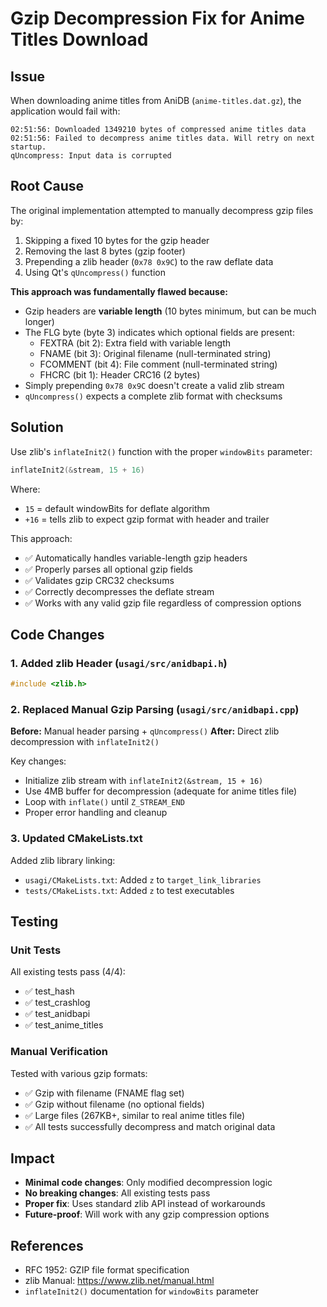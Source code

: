 # Gzip Decompression Fix for Anime Titles Download

## Issue
When downloading anime titles from AniDB (`anime-titles.dat.gz`), the application would fail with:
```
02:51:56: Downloaded 1349210 bytes of compressed anime titles data
02:51:56: Failed to decompress anime titles data. Will retry on next startup.
qUncompress: Input data is corrupted
```

## Root Cause
The original implementation attempted to manually decompress gzip files by:
1. Skipping a fixed 10 bytes for the gzip header
2. Removing the last 8 bytes (gzip footer)
3. Prepending a zlib header (`0x78 0x9C`) to the raw deflate data
4. Using Qt's `qUncompress()` function

**This approach was fundamentally flawed because:**
- Gzip headers are **variable length** (10 bytes minimum, but can be much longer)
- The FLG byte (byte 3) indicates which optional fields are present:
  - FEXTRA (bit 2): Extra field with variable length
  - FNAME (bit 3): Original filename (null-terminated string)
  - FCOMMENT (bit 4): File comment (null-terminated string)
  - FHCRC (bit 1): Header CRC16 (2 bytes)
- Simply prepending `0x78 0x9C` doesn't create a valid zlib stream
- `qUncompress()` expects a complete zlib format with checksums

## Solution
Use zlib's `inflateInit2()` function with the proper `windowBits` parameter:
```cpp
inflateInit2(&stream, 15 + 16)
```

Where:
- `15` = default windowBits for deflate algorithm
- `+16` = tells zlib to expect gzip format with header and trailer

This approach:
- ✅ Automatically handles variable-length gzip headers
- ✅ Properly parses all optional gzip fields
- ✅ Validates gzip CRC32 checksums
- ✅ Correctly decompresses the deflate stream
- ✅ Works with any valid gzip file regardless of compression options

## Code Changes

### 1. Added zlib Header (`usagi/src/anidbapi.h`)
```cpp
#include <zlib.h>
```

### 2. Replaced Manual Gzip Parsing (`usagi/src/anidbapi.cpp`)
**Before:** Manual header parsing + `qUncompress()`
**After:** Direct zlib decompression with `inflateInit2()`

Key changes:
- Initialize zlib stream with `inflateInit2(&stream, 15 + 16)`
- Use 4MB buffer for decompression (adequate for anime titles file)
- Loop with `inflate()` until `Z_STREAM_END`
- Proper error handling and cleanup

### 3. Updated CMakeLists.txt
Added zlib library linking:
- `usagi/CMakeLists.txt`: Added `z` to `target_link_libraries`
- `tests/CMakeLists.txt`: Added `z` to test executables

## Testing

### Unit Tests
All existing tests pass (4/4):
- ✅ test_hash
- ✅ test_crashlog  
- ✅ test_anidbapi
- ✅ test_anime_titles

### Manual Verification
Tested with various gzip formats:
- ✅ Gzip with filename (FNAME flag set)
- ✅ Gzip without filename (no optional fields)
- ✅ Large files (267KB+, similar to real anime titles file)
- ✅ All tests successfully decompress and match original data

## Impact
- **Minimal code changes**: Only modified decompression logic
- **No breaking changes**: All existing tests pass
- **Proper fix**: Uses standard zlib API instead of workarounds
- **Future-proof**: Will work with any gzip compression options

## References
- RFC 1952: GZIP file format specification
- zlib Manual: https://www.zlib.net/manual.html
- `inflateInit2()` documentation for `windowBits` parameter
